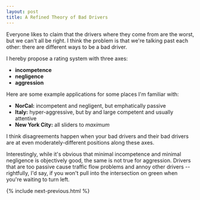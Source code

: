 ```yaml
---
layout: post
title: A Refined Theory of Bad Drivers
---
```


Everyone likes to claim that the drivers where they come from are the worst, but we can't all be right. I think the problem is that we're talking past each other: there are different ways to be a bad driver.

I hereby propose a rating system with three axes:

- **incompetence**
- **negligence**
- **aggression**

Here are some example applications for some places I'm familiar with:

- **NorCal:** incompetent and negligent, but emphatically passive
- **Italy:** hyper-aggressive, but by and large competent and usually attentive
- **New York City:** all sliders to _maximum_

I think disagreements happen when your bad drivers and their bad drivers are at even moderately-different positions along these axes.

Interestingly, while it's obvious that minimal incompetence and minimal negligence is objectively good, the same is not true for aggression. Drivers that are too passive cause traffic flow problems and annoy other drivers -- rightfully, I'd say, if you won't pull into the intersection on green when you're waiting to turn left.

{% include next-previous.html %}
